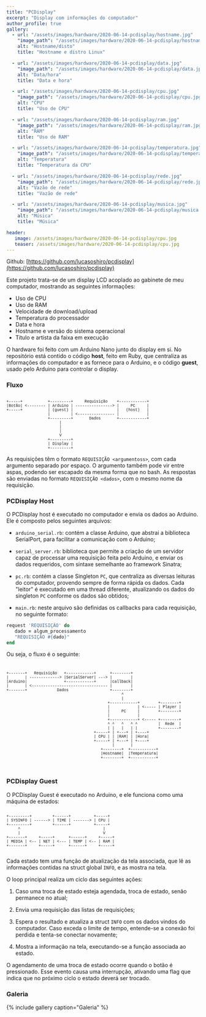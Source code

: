 ```yaml
---
title: "PCDisplay"
excerpt: "Display com informações do computador"
author_profile: true
gallery:
  - url: "/assets/images/hardware/2020-06-14-pcdisplay/hostname.jpg"
    "image_path": "/assets/images/hardware/2020-06-14-pcdisplay/hostname.jpg"
    alt: "Hostname/disto"
    title: "Hostname e distro Linux"

  - url: "/assets/images/hardware/2020-06-14-pcdisplay/data.jpg"
    "image_path": "/assets/images/hardware/2020-06-14-pcdisplay/data.jpg"
    alt: "Data/hora"
    title: "Data e hora"

  - url: "/assets/images/hardware/2020-06-14-pcdisplay/cpu.jpg"
    "image_path": "/assets/images/hardware/2020-06-14-pcdisplay/cpu.jpg"
    alt: "CPU"
    title: "Uso de CPU"

  - url: "/assets/images/hardware/2020-06-14-pcdisplay/ram.jpg"
    "image_path": "/assets/images/hardware/2020-06-14-pcdisplay/ram.jpg"
    alt: "RAM"
    title: "Uso de RAM"

  - url: "/assets/images/hardware/2020-06-14-pcdisplay/temperatura.jpg"
    "image_path": "/assets/images/hardware/2020-06-14-pcdisplay/temperatura.jpg"
    alt: "Temperatura"
    title: "Temperatura da CPU"

  - url: "/assets/images/hardware/2020-06-14-pcdisplay/rede.jpg"
    "image_path": "/assets/images/hardware/2020-06-14-pcdisplay/rede.jpg"
    alt: "Vazão de rede"
    title: "Vazão de rede"

  - url: "/assets/images/hardware/2020-06-14-pcdisplay/musica.jpg"
    "image_path": "/assets/images/hardware/2020-06-14-pcdisplay/musica.jpg"
    alt: "Música"
    title: "Música"

header:
   image: /assets/images/hardware/2020-06-14-pcdisplay/cpu.jpg
   teaser: /assets/images/hardware/2020-06-14-pcdisplay/cpu.jpg
---
```


Github: [https://github.com/lucasoshiro/pcdisplay](https://github.com/lucasoshiro/pcdisplay)

Este projeto trata-se de um display LCD acoplado ao gabinete de meu computador,
mostrando as seguintes informações:

- Uso de CPU
- Uso de RAM
- Velocidade de download/upload
- Temperatura do processador
- Data e hora
- Hostname e versão do sistema operacional
- Título e artista da faixa em execução

O hardware foi feito com um Arduino Nano junto do display em si. No repositório
está contido o código __host__, feito em Ruby, que centraliza as informações do
computador e as fornece para o Arduino, e o código __guest__, usado pelo Arduino
para controlar o display.

### Fluxo
<pre style="font-size: 10px; font-family: courier">

+-----+           +---------+     Requisição    +------------+
|Botão| <-------- | Arduino | ----------------> |     PC     |
+-----+           | (guest) |                   |   (host)   |
                  |         | <---------------- |            |
                  +---------+       Dados       +------------+
                       |
                       |
                       |
                       V
                  +---------+
                  | Display |
                  +---------+
</pre>

As requisições têm o formato `REQUISIÇÃO <argumentoss>`, com cada argumento
separado por espaço. O argumento também pode vir entre aspas, podendo ser
escapado da mesma forma que no bash. As respostas são enviadas no formato
`REQUISIÇÃO <dados>`, com o mesmo nome da requisição.

### PCDisplay Host

O PCDisplay host é executado no computador e envia os dados ao Arduino. Ele é
composto pelos seguintes arquivos:

- `arduino_serial.rb`: contém a classe Arduino, que abstrai a biblioteca
  SerialPort, para facilitar a comunicação com o Arduino;

- `serial_server.rb`: biblioteca que permite a criação de um servidor capaz de
  processar uma requisição feita pelo Arduino, e enviar os dados requeridos, com
  sintaxe semelhante ao framework Sinatra;

- `pc.rb`: contém a classe Singleton `PC`, que centraliza as diversas leituras
  do computador, provendo sempre de forma rápida os dados. Cada "leitor" é
  executado em uma thread diferente, atualizando os dados do singleton `PC`
  conforme os dados são obtidos;

- `main.rb`: neste arquivo são definidas os callbacks para cada requisição, no
  seguinte formato:

~~~ruby
request 'REQUISIÇÃO' do
   dado = algum_processamento
   "REQUISIÇÃO #{dado}"
end
~~~


Ou seja, o fluxo é o seguinte:

<pre style="font-size: 10px; font-family: courier">


+-------+   Requisição   +------------+      +--------+
|       | -------------> |SerialServer| ---> |        |
|Arduino|                +------------+      |callback|
|       | <--------------------------------- |        |
+-------+             Dados                  +--------+
                                                  ^
                                                  |
                                            +------------+        +--------+
                                            |            | <----- | Player |
                                            |     PC     |        +--------+
                                            |            |
                                            +------------+ <----- +--------+
                                            ^ ^   ^   ^ ^         |  Rede  |
                                            | |   |   | |         +--------+
                                      +-----+ | +---+ | +----+
                                      | CPU | | |RAM| | |Hora|
                                      +-----+ | +---+ | +----+
                                              |       |
                                         +--------+  +-----------+
                                         |Hostname|  |Temperatura|
                                         +--------+  +-----------+


</pre>

### PCDisplay Guest

O PCDisplay Guest é executado no Arduino, e ele funciona como uma máquina de
estados:

<pre style="font-size: 10px; font-family: courier">

+---------+         +------+          +-----+
| SYSINFO | ------> | TIME | -------> | CPU |
+---------+         +------+          +-----+
     ^                                    |
     |                                    V
+-------+     +-----+      +------+     +-----+
| MEDIA | <-- | NET | <--- | TEMP | <-- | RAM |
+-------+     +-----+      +------+     +-----+

</pre>

Cada estado tem uma função de atualização da tela associada, que lê as
informações contidas na struct global `INFO`, e as mostra na tela.

O loop principal realiza um ciclo das seguintes ações:

1. Caso uma troca de estado esteja agendada, troca de estado, senão permanece no
   atual;

2. Envia uma requisição das listas de requisições;

3. Espera o resultado e atualiza a struct `INFO` com os dados vindos do
   computador. Caso exceda o limite de tempo, entende-se a conexão foi perdida e
   tenta-se conectar novamente;

4. Mostra a informação na tela, executando-se a função associada ao estado.

O agendamento de uma troca de estado ocorre quando o botão é pressionado. Esse
evento causa uma interrupção, ativando uma flag que indica que no próximo ciclo
o estado deverá ser trocado.


### Galeria
{% include gallery caption="Galeria" %}
